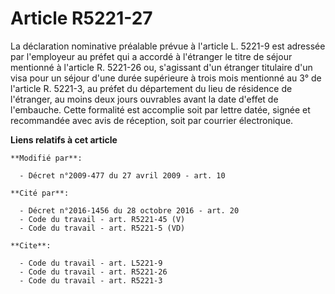 # Article R5221-27

La déclaration nominative préalable prévue à l'article L. 5221-9 est adressée par l'employeur au préfet qui a accordé à
l'étranger le titre de séjour mentionné à l'article R. 5221-26 ou, s'agissant d'un étranger titulaire d'un visa pour un
séjour d'une durée supérieure à trois mois mentionné au 3° de l'article R. 5221-3, au préfet du département du lieu de
résidence de l'étranger, au moins deux jours ouvrables avant la date d'effet de l'embauche. Cette formalité est accomplie
soit par lettre datée, signée et recommandée avec avis de réception, soit par courrier électronique.

**Liens relatifs à cet article**

	**Modifié par**:

	  - Décret n°2009-477 du 27 avril 2009 - art. 10

	**Cité par**:

	  - Décret n°2016-1456 du 28 octobre 2016 - art. 20
	  - Code du travail - art. R5221-45 (V)
	  - Code du travail - art. R5221-5 (VD)

	**Cite**:

	  - Code du travail - art. L5221-9
	  - Code du travail - art. R5221-26
	  - Code du travail - art. R5221-3
